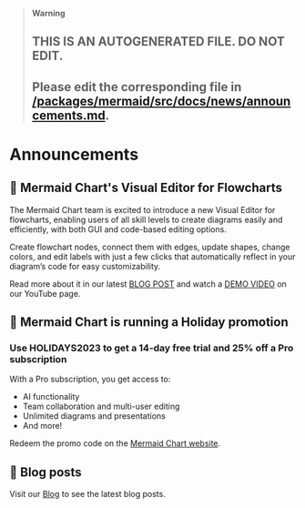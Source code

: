 > **Warning**
>
> ## THIS IS AN AUTOGENERATED FILE. DO NOT EDIT.
>
> ## Please edit the corresponding file in [/packages/mermaid/src/docs/news/announcements.md](../../packages/mermaid/src/docs/news/announcements.md).

# Announcements

## 🚀 Mermaid Chart's Visual Editor for Flowcharts

The Mermaid Chart team is excited to introduce a new Visual Editor for flowcharts, enabling users of all skill levels to create diagrams easily and efficiently, with both GUI and code-based editing options.

Create flowchart nodes, connect them with edges, update shapes, change colors, and edit labels with just a few clicks that automatically reflect in your diagram’s code for easy customizability.

Read more about it in our latest [BLOG POST](https://www.mermaidchart.com/blog/posts/mermaid-chart-releases-new-visual-editor-for-flowcharts) and watch a [DEMO VIDEO](https://www.youtube.com/watch?v=5aja0gijoO0) on our YouTube page.

## 🎉 Mermaid Chart is running a Holiday promotion

### Use <span class="text-[#FE3470]">HOLIDAYS2023</span> to get a 14-day free trial and 25% off a Pro subscription

With a Pro subscription, you get access to:

- AI functionality
- Team collaboration and multi-user editing
- Unlimited diagrams and presentations
- And more!

Redeem the promo code on the [Mermaid Chart website](https://www.mermaidchart.com/app/user/billing/checkout?coupon=HOLIDAYS2023).

## 📖 Blog posts

Visit our [Blog](./blog.md) to see the latest blog posts.
